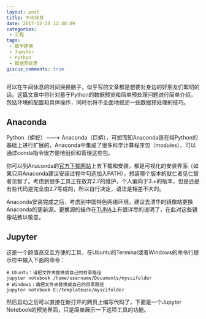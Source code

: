 ```yaml
---
layout: post
title: 午间休息
date: 2017-12-20 12:40:09
categories:
 - 工程
tags:
 - 数学建模
 - Jupyter
 - Python
 - 数据预处理
giscus_comments: true
---
```


可以在午间休息的时间换换脑子，似乎写的文章都是想要对身边的好朋友们絮叨的话。这篇文章中将针对基于Python的数据预览和简单预处理问题进行简单介绍，包括环境的配置和具体操作，同时也将不全面地叙述一些数据预处理的技巧。
<!-- more -->

## Anaconda ##

Python（蟒蛇）---> Anaconda（巨蟒），可想而知Anaconda是在纯Python的基础上进行扩展的，Anaconda中集成了很多科学计算程序包（modules），可以通过conda指令很方便地组织和管理这些包。

你可以到Anaconda的[官方下载网站](https://www.anaconda.com/download/)上去下载和安装，都是可视化的安装界面（如果只用Anaconda建议安装过程中勾选加入PATH），想装哪个版本的就仁者见仁智者见智了。考虑到很多工具正在放弃2.7的维护，个人偏向于3.+的版本，但是还是有些代码是完全由2.7写成的，所以自行决定，语法是相差不大的。

Anaconda安装完成之后，考虑到中国特色网络环境，建议去清华的镜像站更换Anaconda的更新源。更换源的操作在[TUNA](https://mirrors.tuna.tsinghua.edu.cn/help/anaconda/)上有很详尽的说明了，在此对这些镜像站致以敬意。

## Jupyter ##

这是一个颜值高交互方便的工具，在Ubuntu的Terminal或者Windows的命令行提示符中输入下面的命令：

```shell
# Ubuntu：请把文件夹替换成自己的目录路径
jupyter notebook /home/username/Documents/myscifolder
# Windows：请把文件夹替换成自己的目录路径
jupyter notebook E:/templateuse/myscifolder
```

然后启动之后可以直接在新打开的网页上编写代码了，下面是一个Jupyter Notebook的预览界面，只是简单展示一下这项工具的功能。
